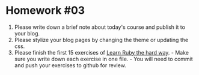 # Homework #03
  1. Please write down a brief note about today's course and publish it to your blog.
  2. Please stylize your blog pages by changing the theme or updating the css.
  4. Please finish the first 15 exercises of [Learn Ruby the hard way](http://ruby.learncodethehardway.org/book/). 
    - Make sure you write down each exercise in one file. 
    - You will need to commit and push your exercises to github for review.
